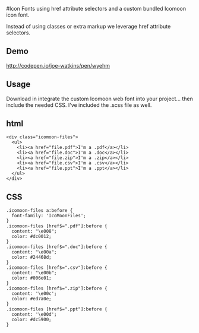 #Icon Fonts using href attribute selectors and a custom bundled Icomoon icon font.

Instead of using classes or extra markup we leverage href attribute selectors.

## Demo
http://codepen.io/joe-watkins/pen/wyehm

## Usage
Download in integrate the custom Icomoon web font into your project... then include the needed CSS. I've included the .scss file as well.

## html
	<div class="icomoon-files">
	  <ul>
	    <li><a href="file.pdf">I'm a .pdf</a></li>
	    <li><a href="file.doc">I'm a .doc</a></li>
	    <li><a href="file.zip">I'm a .zip</a></li>
	    <li><a href="file.csv">I'm a .csv</a></li>
	    <li><a href="file.ppt">I'm a .ppt</a></li>
	  </ul>
	</div>

## CSS
	.icomoon-files a:before {
	  font-family: 'IcoMoonFiles';
	}
	.icomoon-files [href$=".pdf"]:before {
	  content: "\e008";
	  color: #dc0012;
	}
	.icomoon-files [href$=".doc"]:before {
	  content: "\e00a";
	  color: #24468d;
	}
	.icomoon-files [href$=".csv"]:before {
	  content: "\e00b";
	  color: #006e01;
	}
	.icomoon-files [href$=".zip"]:before {
	  content: '\e00c';
	  color: #ed7a0e;
	}
	.icomoon-files [href$=".ppt"]:before {
	  content: '\e00d';
	  color: #dc5900;
	}